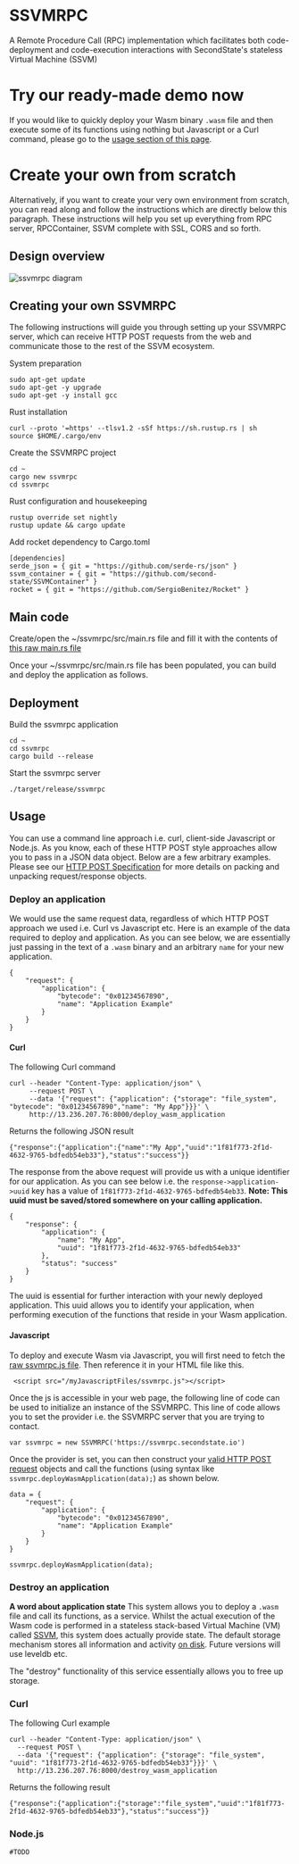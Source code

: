 # SSVMRPC
A Remote Procedure Call (RPC) implementation which facilitates both code-deployment and code-execution interactions with SecondState's stateless Virtual Machine (SSVM)

# Try our ready-made demo now
If you would like to quickly deploy your Wasm binary `.wasm` file and then execute some of its functions using nothing but Javascript or a Curl command, please go to the [usage section of this page](https://github.com/second-state/SSVMRPC/blob/master/README.md#usage).

# Create your own from scratch
Alternatively, if you want to create your very own environment from scratch, you can read along and follow the instructions which are directly below this paragraph. These instructions will help you set up everything from RPC server, RPCContainer, SSVM complete with SSL, CORS and so forth.

## Design overview
![ssvmrpc diagram](https://github.com/second-state/SSVMRPC/blob/master/documentation/images/architecture.jpg)

## Creating your own SSVMRPC
The following instructions will guide you through setting up your SSVMRPC server, which can receive HTTP POST requests from the web and communicate those to the rest of the SSVM ecosystem.

System preparation
```
sudo apt-get update
sudo apt-get -y upgrade
sudo apt-get -y install gcc
```
Rust installation
```
curl --proto '=https' --tlsv1.2 -sSf https://sh.rustup.rs | sh
source $HOME/.cargo/env
```
Create the SSVMRPC project
```
cd ~
cargo new ssvmrpc
cd ssvmrpc
```
Rust configuration and housekeeping
```
rustup override set nightly
rustup update && cargo update
```
Add rocket dependency to Cargo.toml
```
[dependencies]
serde_json = { git = "https://github.com/serde-rs/json" }
ssvm_container = { git = "https://github.com/second-state/SSVMContainer" }
rocket = { git = "https://github.com/SergioBenitez/Rocket" }
```
## Main code
Create/open the ~/ssvmrpc/src/main.rs file and fill it with the contents of [this raw main.rs file](https://raw.githubusercontent.com/second-state/SSVMRPC/master/rust/main.rs)

Once your ~/ssvmrpc/src/main.rs file has been populated, you can build and deploy the application as follows.

## Deployment
Build the ssvmrpc application
```
cd ~
cd ssvmrpc
cargo build --release
```
Start the ssvmrpc server
```
./target/release/ssvmrpc
```

## Usage

You can use a command line approach i.e. curl, client-side Javascript or Node.js. As you know, each of these HTTP POST style approaches allow you to pass in a JSON data object. Below are a few arbitrary examples. Please see our [HTTP POST Specification](https://github.com/second-state/SSVMRPC/blob/master/documentation/specifications/http_post_specification.md) for more details on packing and unpacking request/response objects.

### Deploy an application

We would use the same request data, regardless of which HTTP POST approach we used i.e. Curl vs Javascript etc. Here is an example of the data required to deploy and application. As you can see below, we are essentially just passing in the text of a `.wasm` binary and an arbitrary `name` for your new application.

```
{
	"request": {
		"application": {
			"bytecode": "0x01234567890",
			"name": "Application Example"
		}
	}
}
```
#### Curl

The following Curl command
```
curl --header "Content-Type: application/json" \
     --request POST \
     --data '{"request": {"application": {"storage": "file_system", "bytecode": "0x01234567890","name": "My App"}}}' \
     http://13.236.207.76:8000/deploy_wasm_application
```
Returns the following JSON result
```
{"response":{"application":{"name":"My App","uuid":"1f81f773-2f1d-4632-9765-bdfedb54eb33"},"status":"success"}}
```

The response from the above request will provide us with a unique identifier for our application. As you can see below i.e. the `response->application->uuid` key has a value of `1f81f773-2f1d-4632-9765-bdfedb54eb33`. **Note: This uuid must be saved/stored somewhere on your calling application.** 

```
{
    "response": {
        "application": {
            "name": "My App",
            "uuid": "1f81f773-2f1d-4632-9765-bdfedb54eb33"
        },
        "status": "success"
    }
}
```

The uuid is essential for further interaction with your newly deployed application. This uuid allows you to identify your application, when performing execution of the functions that reside in your Wasm application.

#### Javascript

To deploy and execute Wasm via Javascript, you will first need to fetch the [raw ssvmrpc.js file](https://raw.githubusercontent.com/second-state/SSVMRPC/master/javascript/ssvmrpc.js). Then reference it in your HTML file like this.
```
 <script src="/myJavascriptFiles/ssvmrpc.js"></script>
 ```
Once the js is accessible in your web page, the following line of code can be used to initialize an instance of the SSVMRPC. This line of code allows you to set the provider i.e. the SSVMRPC server that you are trying to contact.
```
var ssvmrpc = new SSVMRPC('https://ssvmrpc.secondstate.io')
```
Once the provider is set, you can then construct your [valid HTTP POST request](https://github.com/second-state/SSVMRPC/blob/master/documentation/specifications/http_post_specification.md) objects and call the functions (using syntax like `ssvmrpc.deployWasmApplication(data);`) as shown below.
```
data = {
	"request": {
		"application": {
			"bytecode": "0x01234567890",
			"name": "Application Example"
		}
	}
}

```

```
ssvmrpc.deployWasmApplication(data);
```

### Destroy an application

**A word about application state**
This system allows you to deploy a `.wasm` file and call its functions, as a service. Whilst the actual execution of the Wasm code is performed in a stateless stack-based Virtual Machine (VM) called [SSVM](https://github.com/second-state/SSVM), this system does actually provide state. The default storage mechanism stores all information and activity [on disk](https://github.com/second-state/SSVMContainer#file-system). Future versions will use leveldb etc.

The "destroy" functionality of this service essentially allows you to free up storage.

### Curl

The following Curl example
```
curl --header "Content-Type: application/json" \
  --request POST \
  --data '{"request": {"application": {"storage": "file_system", "uuid": "1f81f773-2f1d-4632-9765-bdfedb54eb33"}}}' \
  http://13.236.207.76:8000/destroy_wasm_application
```
Returns the following result
```
{"response":{"application":{"storage":"file_system","uuid":"1f81f773-2f1d-4632-9765-bdfedb54eb33"},"status":"success"}}
```



### Node.js

```
#TODO
```
